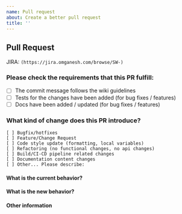 ```yaml
---
name: Pull request
about: Create a better pull request
title: ''
---
```

## Pull Request
JIRA: `(https://jira.omganesh.com/browse/SW-)`

### Please check the requirements that this PR fulfill:
<!-- Please check the one that applies to this PR using "x". -->
- [ ] The commit message follows the wiki guidelines
- [ ] Tests for the changes have been added (for bug fixes / features)
- [ ] Docs have been added / updated (for bug fixes / features)

### What kind of change does this PR introduce?
```
[ ] Bugfix/hotfixes
[ ] Feature/Change Request
[ ] Code style update (formatting, local variables)
[ ] Refactoring (no functional changes, no api changes)
[ ] Build/CI-CD pipeline related changes
[ ] Documentation content changes
[ ] Other... Please describe:
```

#### What is the current behavior?
<!-- Please describe the current behavior that you are modifying, or link to a relevant issue. -->

#### What is the new behavior?
<!-- Please describe the new behavior after the change. -->

#### Other information
<!-- If this PR contains a breaking change, please describe the impact and migration path for existing applications below. -->
